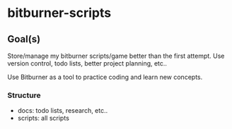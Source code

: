 # bitburner-scripts

## Goal(s)
Store/manage my bitburner scripts/game better than the first attempt. Use version control, todo lists, better project planning, etc..

Use Bitburner as a tool to practice coding and learn new concepts.

### Structure

- docs: todo lists, research, etc..
- scripts: all scripts
